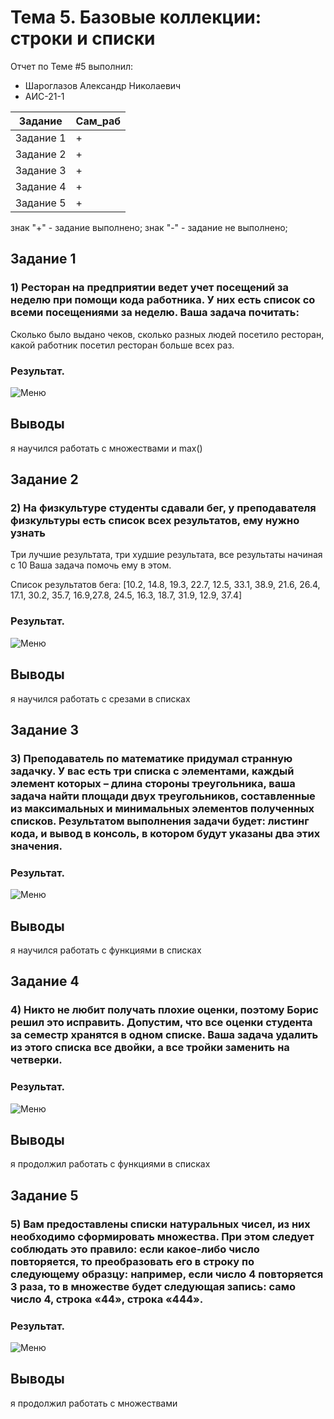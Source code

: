 # Тема 5. Базовые коллекции: строки и списки
Отчет по Теме #5 выполнил:
- Шароглазов Александр Николаевич
- АИС-21-1

| Задание | Сам_раб | 
| ------ | ------ | 
| Задание 1 | + |
| Задание 2 | + |
| Задание 3 | + |
| Задание 4 | + |
| Задание 5 | + |

знак "+" - задание выполнено; знак "-" - задание не выполнено;

## Задание 1
### 1)	Ресторан на предприятии ведет учет посещений за неделю при помощи кода работника. У них есть список со всеми посещениями за неделю. Ваша задача почитать:
Сколько было выдано чеков, cколько разных людей посетило ресторан, какой работник посетил ресторан больше всех раз.

### Результат.
![Меню](https://github.com/Ashlender/LPR/blob/lab_5/pic/01.jpg)
## Выводы
я научился работать с множествами и max()

## Задание 2
### 2)	На физкультуре студенты сдавали бег, у преподавателя физкультуры есть список всех результатов, ему нужно узнать
Три лучшие результата, три худшие результата, все результаты начиная с 10 Ваша задача помочь ему в этом.

Список результатов бега:
[10.2, 14.8, 19.3, 22.7, 12.5,
33.1, 38.9, 21.6, 26.4, 17.1, 
30.2, 35.7, 16.9,27.8, 24.5,
16.3, 18.7, 31.9, 12.9, 37.4]

### Результат.
![Меню](https://github.com/Ashlender/LPR/blob/lab_5/pic/02.jpg)
## Выводы
я научился работать с срезами в списках

## Задание 3
### 3)	Преподаватель по математике придумал странную задачку. У вас есть три списка с элементами, каждый элемент которых – длина стороны треугольника, ваша задача найти площади двух треугольников, составленные из максимальных и минимальных элементов полученных списков. Результатом выполнения задачи будет: листинг кода, и вывод в консоль, в котором будут указаны два этих значения.

### Результат.
![Меню](https://github.com/Ashlender/LPR/blob/lab_5/pic/03.jpg)
## Выводы
я научился работать с функциями в списках
  
## Задание 4
### 4)	Никто не любит получать плохие оценки, поэтому Борис решил это исправить. Допустим, что все оценки студента за семестр хранятся в одном списке. Ваша задача удалить из этого списка все двойки, а все тройки заменить на четверки.

### Результат.
![Меню](https://github.com/Ashlender/LPR/blob/lab_5/pic/04.jpg)
## Выводы
я продолжил работать с функциями в списках

## Задание 5
### 5)	Вам предоставлены списки натуральных чисел, из них необходимо сформировать множества. При этом следует соблюдать это правило: если какое-либо число повторяется, то преобразовать его в строку по следующему образцу: например, если число 4 повторяется 3 раза, то в множестве будет следующая запись: само число 4, строка «44», строка «444».

### Результат.
![Меню](https://github.com/Ashlender/LPR/blob/lab_5/pic/05.jpg)
## Выводы
я продолжил работать с множествами
